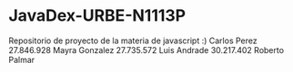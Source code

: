 # JavaDex-URBE-N1113P
Repositorio de proyecto de la materia de javascript :)
Carlos Perez 27.846.928
Mayra Gonzalez 27.735.572
Luis Andrade 30.217.402
Roberto Palmar 
